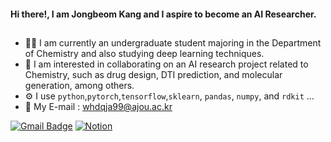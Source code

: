 #### Hi there!, I am **Jongbeom Kang** and I aspire to become an AI Researcher.
##
- 👨‍🎓 I am currently an undergraduate student majoring in the Department of Chemistry and also studying deep learning techniques.
- 👯 I am interested in collaborating on an AI research project related to Chemistry, such as drug design, DTI prediction, and molecular generation, among others.
- ⚙️ I use `python`,`pytorch`,`tensorflow`,`sklearn`, `pandas`, `numpy`, and `rdkit` ... 
- 📧 My E-mail : whdqja99@ajou.ac.kr

[![Gmail Badge](https://img.shields.io/badge/Gmail-d14836?style=for-the-badge&logo=Gmail&logoColor=white&link=mailto:whdqja99@ajou.ac.kr)](mailto:whdqja99@ajou.ac.kr)
[![Notion](https://img.shields.io/badge/Notion-%23000000.svg?style=for-the-badge&logo=notion&logoColor=white)](https://www.notion.so/eef7a615c4f24d1b8bae47bdb1e7f287)
